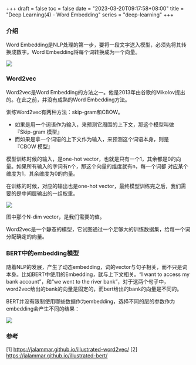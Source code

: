 +++
draft = false
toc = false
date = "2023-03-20T09:17:58+08:00"
title = "Deep Learning(4) - Word Embedding"
series = "deep-learning"
+++

### 介绍

Word Embedding是NLP处理的第一步，要将一段文字送入模型，必须先将其转换成数字。Word Embedding将每个词转换成为一个向量。

![](/images/dl/word2vec.png)

### Word2vec

Word2vec是Word Embedding的方法之一。他是2013年由谷歌的Mikolov提出的。在此之前，并没有成熟的Word Embedding方法。

训练Word2vec有两种方法：skip-gram和CBOW。

* 如果是用一个词语作为输入，来预测它周围的上下文，那这个模型叫做『Skip-gram 模型』
* 而如果是拿一个词语的上下文作为输入，来预测这个词语本身，则是 『CBOW 模型』

模型训练时候的输入，是one-hot vector，也就是只有一个1，其余都是0的向量。如果所有输入的字词有n个，那这个向量的维度就有n，每一个词都
对应某个维度为1，其余维度为0的向量。

在训练的时候，对应的输出也是one-hot vector，最终模型训练完之后，我们需要的是中间层输出的一组权重。

![](/images/dl/skip-gram-cbow.png)

图中那个N-dim vector，是我们需要的值。

Word2vec是一个静态的模型，它试图通过一个足够大的训练数据集，给每一个词分配确定的向量。

### BERT中的embedding模型

随着NLP的发展，产生了动态embedding，词的vector与句子相关，而不只是词本身。比如BERT中使用的Embedding，就与上下文相关。“I want to access my bank account”，和“we went to the river bank”，对于这两个句子中，word2vec给出的bank的向量是固定的，而bert给出的bank的向量是不同的。

BERT并没有限制使用哪些数据作为embedding，选择不同的层的参数作为embedding会产生不同的结果：

![](/images/dl/bert-feature-extraction-contextualized-embeddings.png)


### 参考
[1] https://jalammar.github.io/illustrated-word2vec/
[2] https://jalammar.github.io/illustrated-bert/

